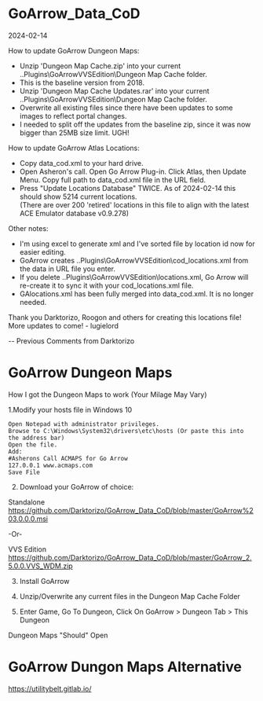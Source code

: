 # GoArrow_Data_CoD
2024-02-14
  
How to update GoArrow Dungeon Maps:
 - Unzip 'Dungeon Map Cache.zip' into your current ..Plugins\GoArrowVVSEdition\Dungeon Map Cache folder.
 - This is the baseline version from 2018.
 - Unzip 'Dungeon Map Cache Updates.rar' into your current ..Plugins\GoArrowVVSEdition\Dungeon Map Cache folder.
 - Overwrite all existing files since there have been updates to some images to reflect portal changes.
 - I needed to split off the updates from the baseline zip, since it was now bigger than 25MB size limit.  UGH! 

How to update GoArrow Atlas Locations:
 - Copy data_cod.xml to your hard drive.
 - Open Asheron's call. Open Go Arrow Plug-in. Click Atlas, then Update Menu. Copy full path to data_cod.xml file in the URL field.
 - Press "Update Locations Database" TWICE.  As of 2024-02-14 this should show 5214 current locations.  
 (There are over 200 'retired' locations in this file to align with the latest ACE Emulator database v0.9.278)
 
Other notes:
- I'm using excel to generate xml and I've sorted file by location id now for easier editing.
- GoArrow creates ..Plugins\GoArrowVVSEdition\cod_locations.xml from the data in URL file you enter.
- If you delete ..Plugins\GoArrowVVSEdition\locations.xml, Go Arrow will re-create it to sync it with your cod_locations.xml file.
- GAlocations.xml has been fully merged into data_cod.xml.  It is no longer needed.
    
Thank you Darktorizo, Roogon and others for creating this locations file! More updates to come!
    - lugielord
    

-- Previous Comments from Darktorizo
# GoArrow Dungeon Maps
How I got the Dungeon Maps to work (Your Milage May Vary)

1.Modify your hosts file in Windows 10

    Open Notepad with administrator privileges.
    Browse to C:\Windows\System32\drivers\etc\hosts (Or paste this into the address bar)
    Open the file.
    Add:
    #Asherons Call ACMAPS for Go Arrow
    127.0.0.1 www.acmaps.com
    Save File
    
2. Download your GoArrow of choice:

Standalone
https://github.com/Darktorizo/GoArrow_Data_CoD/blob/master/GoArrow%203.0.0.0.msi

-Or-

VVS Edition
https://github.com/Darktorizo/GoArrow_Data_CoD/blob/master/GoArrow_2.5.0.0.VVS_WDM.zip

3. Install GoArrow <Version>

4. Unzip/Overwrite any current files in the Dungeon Map Cache Folder

5. Enter Game, Go To Dungeon, Click On GoArrow > Dungeon Tab > This Dungeon 

Dungeon Maps "Should" Open

# GoArrow Dungon Maps Alternative

https://utilitybelt.gitlab.io/
